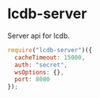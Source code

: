 # lcdb-server
Server api for lcdb.
```javascript
require("lcdb-server")({
  cacheTimeout: 15000,
  auth: "secret",
  wsOptions: {},
  port: 8080
});
```